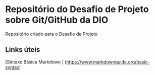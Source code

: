 #  Repositório do  Desafio de Projeto  sobre Git/GitHub  da  DIO
Repositório criado para o Desafio de Projeto


##  Links úteis

[Sintaxe Básica  Markdown ] (https://www.markdownguide.org/basic-syntax)
